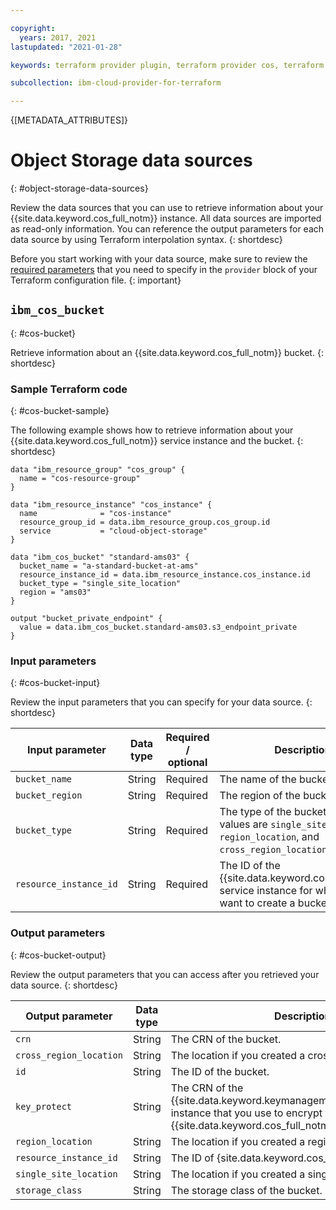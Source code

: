 ```yaml
---

copyright:
  years: 2017, 2021
lastupdated: "2021-01-28"

keywords: terraform provider plugin, terraform provider cos, terraform resources cos, terraform resources object storage, create bucket with terraform

subcollection: ibm-cloud-provider-for-terraform

---
```


{[METADATA_ATTRIBUTES]}


# Object Storage data sources
{: #object-storage-data-sources}

Review the data sources that you can use to retrieve information about your {{site.data.keyword.cos_full_notm}} instance. All data sources are imported as read-only information. You can reference the output parameters for each data source by using Terraform interpolation syntax. 
{: shortdesc}

Before you start working with your data source, make sure to review the [required parameters](/docs/ibm-cloud-provider-for-terraform?topic=ibm-cloud-provider-for-terraform-provider-reference#required-parameters) that you need to specify in the `provider` block of your Terraform configuration file. 
{: important}

## `ibm_cos_bucket`
{: #cos-bucket}

Retrieve information about an {{site.data.keyword.cos_full_notm}} bucket. 
{: shortdesc}

### Sample Terraform code
{: #cos-bucket-sample}

The following example shows how to retrieve information about your {{site.data.keyword.cos_full_notm}} service instance and the bucket. 
{: shortdesc}

```
data "ibm_resource_group" "cos_group" {
  name = "cos-resource-group"
}

data "ibm_resource_instance" "cos_instance" {
  name              = "cos-instance"
  resource_group_id = data.ibm_resource_group.cos_group.id
  service           = "cloud-object-storage"
}

data "ibm_cos_bucket" "standard-ams03" {
  bucket_name = "a-standard-bucket-at-ams"
  resource_instance_id = data.ibm_resource_instance.cos_instance.id
  bucket_type = "single_site_location"
  region = "ams03"
}

output "bucket_private_endpoint" {
  value = data.ibm_cos_bucket.standard-ams03.s3_endpoint_private
}
```

### Input parameters
{: #cos-bucket-input}

Review the input parameters that you can specify for your data source. 
{: shortdesc}

| Input parameter | Data type | Required / optional | Description |
| ------------- |-------------| ----- | -------------- |
| `bucket_name` | String | Required | The name of the bucket. |
| `bucket_region` | String | Required | The region of the bucket. |
| `bucket_type` | String | Required | The type of the bucket. Supported values are `single_site_location`, `region_location`, and `cross_region_location`.  |
| `resource_instance_id` | String | Required | The ID of the {{site.data.keyword.cos_full_notm}} service instance for which you want to create a bucket. |

### Output parameters
{: #cos-bucket-output}

Review the output parameters that you can access after you retrieved your data source. 
{: shortdesc}

| Output parameter | Data type | Description |
| ------------- |-------------| -------------- |
| `crn` | String | The CRN of the bucket. |
| `cross_region_location` | String | The location if you created a cross-regional bucket. |
| `id` | String | The ID of the bucket. | 
| `key_protect` | String | The CRN of the {{site.data.keyword.keymanagementservicelong_notm}} instance that you use to encrypt your data in {{site.data.keyword.cos_full_notm}}. |
| `region_location` | String | The location if you created a regional bucket. |
| `resource_instance_id` | String | The ID of {site.data.keyword.cos_full_notm}} instance. | 
| `single_site_location` | String | The location if you created a single site bucket. |
| `storage_class` | String | The storage class of the bucket. |
